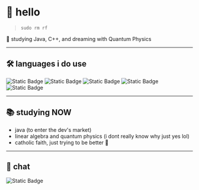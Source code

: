 # 👋 hello
> `sudo rm rf`

🧠 studying Java, C++, and dreaming with Quantum Physics

---

## 🛠️ languages i do use

![Static Badge](https://img.shields.io/badge/C%2B%2B-black?style=for-the-badge&logo=cplusplus&logoColor=white&color=black)
![Static Badge](https://img.shields.io/badge/Java-black?style=for-the-badge&logo=openjdk&logoColor=white&color=black)
![Static Badge](https://img.shields.io/badge/Gamemaker-black?style=for-the-badge&logo=gamemaker&logoColor=white&color=black)
![Static Badge](https://img.shields.io/badge/Arduino-black?style=for-the-badge&logo=arduino&logoColor=white&color=black)
![Static Badge](https://img.shields.io/badge/Python-black?style=for-the-badge&logo=python&logoColor=white&color=black)

---

## 📚 studying NOW

- java (to enter the dev's market)
- linear algebra and quantum physics (i dont really know why just yes lol)
- catholic faith, just trying to be better 🙏

---

## 💬 chat

![Static Badge](https://img.shields.io/badge/Lumina_Solus_Discord-black?style=for-the-badge&logo=discord&logoColor=white&color=black&link=https://discord.gg/6sdWe6gj9W)
